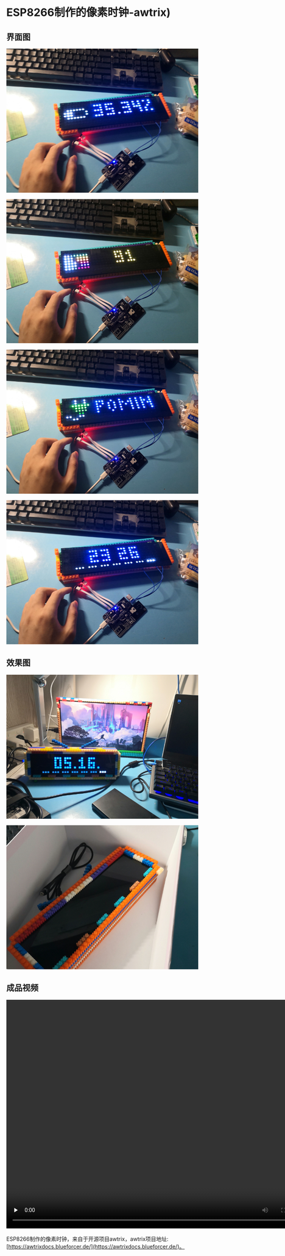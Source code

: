 # **ESP8266制作的像素时钟-awtrix)**
## 界面图

<img src=".\\Picture\\Interface-1.jpg"></img>

<img src=".\\Picture\\Interface-2.jpg"></img>

<img src=".\\Picture\\Interface-3.jpg"></img>

<img src=".\\Picture\\Interface-4.jpg"></img>

## 效果图
<img src=".\\Picture\\FrontView.jpg"></img>

<img src=".\\Picture\\Pack.jpg"></img>

## 成品视频

<video id="video" controls="" preload="none" height="600" width="800">
    <source id="mp4" src=".\\Picture\\Video.mp4" type="Video/mp4">
</video>

ESP8266制作的像素时钟，来自于开源项目awtrix，awtrix项目地址: [https://awtrixdocs.blueforcer.de/](https://awtrixdocs.blueforcer.de/)。

